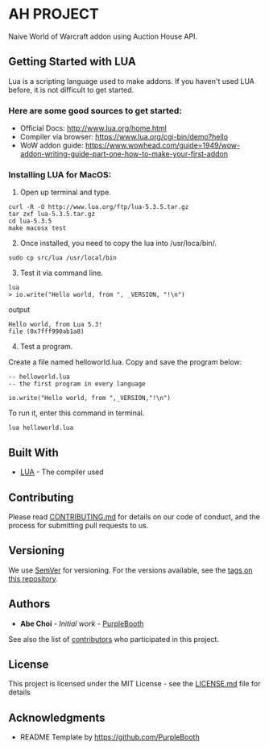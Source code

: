 # AH PROJECT

Naive World of Warcraft addon using Auction House API. 

## Getting Started with LUA

Lua is a scripting language used to make addons. If you haven't used LUA before, it is not difficult to get started.

### Here are some good sources to get started:

- Official Docs: http://www.lua.org/home.html
- Compiler via browser: https://www.lua.org/cgi-bin/demo?hello
- WoW addon guide: https://www.wowhead.com/guide=1949/wow-addon-writing-guide-part-one-how-to-make-your-first-addon

### Installing LUA for MacOS:

1. Open up terminal and type.
```
curl -R -O http://www.lua.org/ftp/lua-5.3.5.tar.gz
tar zxf lua-5.3.5.tar.gz
cd lua-5.3.5
make macosx test
```

2. Once installed, you need to copy the lua into /usr/loca/bin/.
```
sudo cp src/lua /usr/local/bin
```

3. Test it via command line.
```
lua
> io.write("Hello world, from ", _VERSION, "!\n")
```

output
```
Hello world, from Lua 5.3!
file (0x7fff990ab1a8)
```

4. Test a program.

Create a file named helloworld.lua. Copy and save the program below:

```
-- helloworld.lua
-- the first program in every language

io.write("Hello world, from ",_VERSION,"!\n")
```

To run it, enter this command in terminal.
```
lua helloworld.lua
```

## Built With

* [LUA](https://www.lua.org) - The compiler used

## Contributing

Please read [CONTRIBUTING.md](https://gist.github.com/PurpleBooth/b24679402957c63ec426) for details on our code of conduct, and the process for submitting pull requests to us.

## Versioning

We use [SemVer](http://semver.org/) for versioning. For the versions available, see the [tags on this repository](https://github.com/your/project/tags). 

## Authors

* **Abe Choi** - *Initial work* - [PurpleBooth](https://github.com/PurpleBooth)

See also the list of [contributors](https://github.com/your/project/contributors) who participated in this project.

## License

This project is licensed under the MIT License - see the [LICENSE.md](LICENSE.md) file for details

## Acknowledgments

* README Template by https://github.com/PurpleBooth

